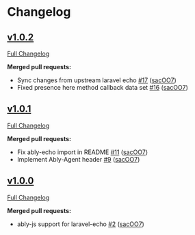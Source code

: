# Changelog

## [v1.0.2](https://github.com/ably-forks/laravel-echo/tree/ably-echo-1.0.2)

[Full Changelog](https://github.com/ably-forks/laravel-echo/compare/ably-echo-1.0.1...ably-echo-1.0.2)

**Merged pull requests:**

- Sync changes from upstream laravel echo [\#17](https://github.com/ably-forks/laravel-echo/pull/17) ([sacOO7](https://github.com/sacOO7))
- Fixed presence here method callback data set [\#16](https://github.com/ably-forks/laravel-echo/pull/16) ([sacOO7](https://github.com/sacOO7))

## [v1.0.1](https://github.com/ably-forks/laravel-echo/tree/ably-echo-1.0.1)

[Full Changelog](https://github.com/ably-forks/laravel-echo/compare/ably-echo-1.0.0...ably-echo-1.0.1)

**Merged pull requests:**

- Fix ably-echo import in README [\#11](https://github.com/ably-forks/laravel-echo/pull/11) ([sacOO7](https://github.com/sacOO7))
- Implement Ably-Agent header [\#9](https://github.com/ably-forks/laravel-echo/pull/9) ([sacOO7](https://github.com/sacOO7))

## [v1.0.0](https://github.com/ably-forks/laravel-echo/tree/ably-echo-1.0.0)

[Full Changelog](https://github.com/ably-forks/laravel-echo/compare/v1.11.7...ably-echo-1.0.0)

**Merged pull requests:**

- ably-js support for laravel-echo [\#2](https://github.com/ably-forks/laravel-echo/pull/2) ([sacOO7](https://github.com/sacOO7))
